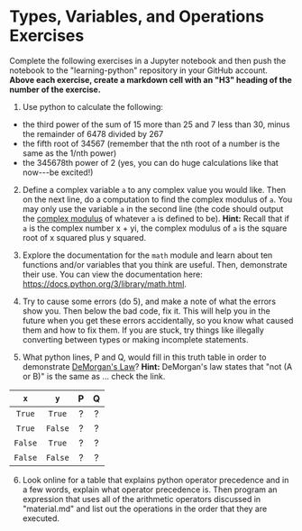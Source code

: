 # Types, Variables, and Operations Exercises

Complete the following exercises in a Jupyter notebook and then push the notebook to the "learning-python" repository in your GitHub account. **Above each exercise, create a markdown cell with an "H3" heading of the number of the exercise.** 


1. Use python to calculate the following:
 - the third power of the sum of 15 more than 25 and 7 less than 30, minus the remainder of 6478 divided by 267
 - the fifth root of 34567 (remember that the nth root of a number is the same as the 1/nth power)
 - the 345678th power of 2 (yes, you can do huge calculations like that now---be excited!)

2. Define a complex variable `a` to any complex value you would like. Then on the next line, do a computation to find the complex modulus of `a`. You may only use the variable `a` in the second line (the code should output the [complex modulus](https://mathworld.wolfram.com/ComplexModulus.html) of whatever `a` is defined to be). **Hint:** Recall that if `a` is the complex number x + yi, the complex modulus of `a` is the square root of x squared plus y squared.

3. Explore the documentation for the `math` module and learn about ten functions and/or variables that you think are useful. Then, demonstrate their use. You can view the documentation here: https://docs.python.org/3/library/math.html.

4. Try to cause some errors (do 5), and make a note of what the errors show you. Then below the bad code, fix it. This will help you in the future when you get these errors accidentally, so you know what caused them and how to fix them. If you are stuck, try things like illegally converting between types or making incomplete statements.

5. What python lines, P and Q, would fill in this truth table in order to demonstrate [DeMorgan's Law](https://en.wikipedia.org/wiki/De_Morgan%27s_laws)? **Hint:** DeMorgan's law states that "not (A or B)" is the same as ... check the link.


|   `x`  |   `y`  |     P     |    Q     |
|:------:|:------:|:---------:|:--------:|
| `True` | `True` |     ?     |    ?     |
| `True` | `False`|     ?     |    ?     |
| `False`| `True` |     ?     |    ?     |
| `False`| `False`|     ?     |    ?     |


6. Look online for a table that explains python operator precedence and in a few words, explain what operator precedence is. Then program an expression that uses all of the arithmetic operators discussed in "material.md" and list out the operations in the order that they are executed.
